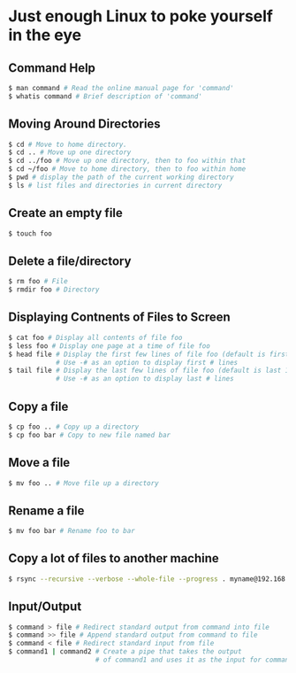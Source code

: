 # Just enough Linux to poke yourself in the eye

## Command Help
```bash
$ man command # Read the online manual page for 'command'
$ whatis command # Brief description of 'command'
```

## Moving Around Directories
```bash 
$ cd # Move to home directory. 
$ cd .. # Move up one directory
$ cd ../foo # Move up one directory, then to foo within that
$ cd ~/foo # Move to home directory, then to foo within home
$ pwd # display the path of the current working directory
$ ls # list files and directories in current directory
```

## Create an empty file
```bash
$ touch foo
```

## Delete a file/directory 
```bash
$ rm foo # File
$ rmdir foo # Directory 
```

## Displaying Contnents of Files to Screen
```bash
$ cat foo # Display all contents of file foo
$ less foo # Display one page at a time of file foo 
$ head file # Display the first few lines of file foo (default is first 10)
			# Use -# as an option to display first # lines
$ tail file # Display the last few lines of file foo (default is last 10)
		    # Use -# as an option to display last # lines
```

## Copy a file
```bash
$ cp foo .. # Copy up a directory
$ cp foo bar # Copy to new file named bar
```

## Move a file
```bash
$ mv foo .. # Move file up a directory
```

## Rename a file
```bash
$ mv foo bar # Rename foo to bar
```

## Copy a lot of files to another machine
```bash
$ rsync --recursive --verbose --whole-file --progress . myname@192.168.1.2:/tmp/
```

## Input/Output
```bash 
$ command > file # Redirect standard output from command into file
$ command >> file # Append standard output from command to file 
$ command < file # Redirect standard input from file
$ command1 | command2 # Create a pipe that takes the output 
					  # of command1 and uses it as the input for command2
```
